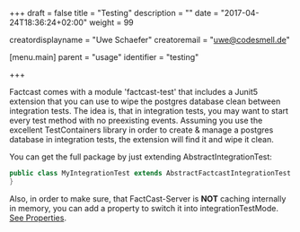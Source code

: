 +++
draft = false
title = "Testing"
description = ""
date = "2017-04-24T18:36:24+02:00"
weight = 99

creatordisplayname = "Uwe Schaefer"
creatoremail = "uwe@codesmell.de"

[menu.main]
parent = "usage"
identifier = "testing"

+++

Factcast comes with a module 'factcast-test' that includes a Junit5 extension that you can use to wipe the postgres database clean between integration tests.
The idea is, that in integration tests, you may want to start every test method with no preexisting events.
Assuming you use the excellent TestContainers library in order to create & manage a postgres database in integration tests, the extension will find it and wipe it clean.

You can get the full package by just extending AbstractIntegrationTest:

```java
public class MyIntegrationTest extends AbstractFactcastIntegrationTest { // ...
} 
```

Also, in order to make sure, that FactCast-Server is **NOT** caching internally in memory, you can add a property to switch it into integrationTestMode. [See Properties](/setup/properties).

  
